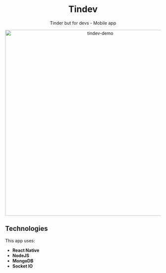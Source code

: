<h1 align="center">
    <br>
    Tindev
</h1>

<p align="center">Tinder but for devs - Mobile app</p>
<p align="center">
    <a href="https://i.ibb.co/0KhMHXw/tindev-demo.gif">
        <img src="https://i.ibb.co/0KhMHXw/tindev-demo.gif" alt="tindev-demo" height="600" border="0">
    </a>
</p>

## Technologies

This app uses:

- **React Native**
- **NodeJS**
- **MongoDB**
- **Socket IO** 